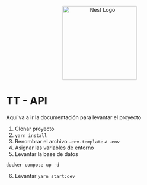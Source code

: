<p align="center">
  <a href="http://nestjs.com/" target="blank"><img src="https://nestjs.com/img/logo-small.svg" width="200" alt="Nest Logo" /></a>
</p>

# TT - API

Aquí va a ir la documentación para levantar el proyecto

1. Clonar proyecto
2. `yarn install`
3. Renombrar el archivo `.env.template` a `.env`
4. Asignar las variables de entorno
5. Levantar la base de datos

```
docker compose up -d
```

6. Levantar `yarn start:dev`
